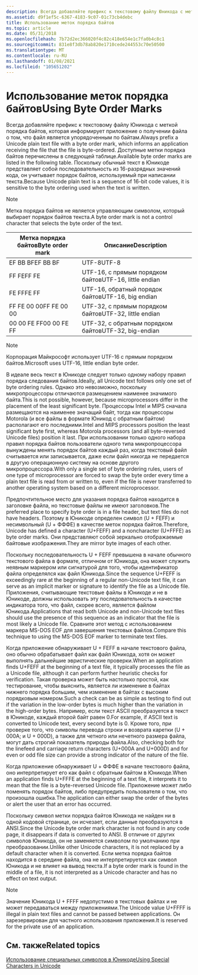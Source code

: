 ```yaml
---
description: Всегда добавляйте префикс к текстовому файлу Юникода с меткой порядка байтов, которая информирует приложение о получении файла о том, что файл является упорядоченным по байтам.
ms.assetid: d9f1ef5c-6367-4183-9c07-01c73cb4debc
title: Использование меток порядка байтов
ms.topic: article
ms.date: 05/31/2018
ms.openlocfilehash: 7b72d2ec366020f4c82c418e654e1c7fa0b4c8c1
ms.sourcegitcommit: 831e8f3db78ab820e1710cede244553c70e50500
ms.translationtype: MT
ms.contentlocale: ru-RU
ms.lasthandoff: 01/08/2021
ms.locfileid: "105651202"
---
```

# <a name="using-byte-order-marks"></a><span data-ttu-id="418dd-103">Использование меток порядка байтов</span><span class="sxs-lookup"><span data-stu-id="418dd-103">Using Byte Order Marks</span></span>

<span data-ttu-id="418dd-104">Всегда добавляйте префикс к текстовому файлу Юникода с меткой порядка байтов, которая информирует приложение о получении файла о том, что файл является упорядоченным по байтам.</span><span class="sxs-lookup"><span data-stu-id="418dd-104">Always prefix a Unicode plain text file with a byte order mark, which informs an application receiving the file that the file is byte-ordered.</span></span> <span data-ttu-id="418dd-105">Доступные метки порядка байтов перечислены в следующей таблице.</span><span class="sxs-lookup"><span data-stu-id="418dd-105">Available byte order marks are listed in the following table.</span></span> <span data-ttu-id="418dd-106">Поскольку обычный текст в Юникоде представляет собой последовательность из 16-разрядных значений кода, он учитывает порядок байтов, используемый при написании текста.</span><span class="sxs-lookup"><span data-stu-id="418dd-106">Because Unicode plain text is a sequence of 16-bit code values, it is sensitive to the byte ordering used when the text is written.</span></span>

> [!Note]  
> <span data-ttu-id="418dd-107">Метка порядка байтов не является управляющим символом, который выбирает порядок байтов текста.</span><span class="sxs-lookup"><span data-stu-id="418dd-107">A byte order mark is not a control character that selects the byte order of the text.</span></span>

 



| <span data-ttu-id="418dd-108">Метка порядка байтов</span><span class="sxs-lookup"><span data-stu-id="418dd-108">Byte order mark</span></span> | <span data-ttu-id="418dd-109">Описание</span><span class="sxs-lookup"><span data-stu-id="418dd-109">Description</span></span>           |
|-----------------|-----------------------|
| <span data-ttu-id="418dd-110">EF BB BF</span><span class="sxs-lookup"><span data-stu-id="418dd-110">EF BB BF</span></span>        | <span data-ttu-id="418dd-111">UTF-8</span><span class="sxs-lookup"><span data-stu-id="418dd-111">UTF-8</span></span>                 |
| <span data-ttu-id="418dd-112">FF FE</span><span class="sxs-lookup"><span data-stu-id="418dd-112">FF FE</span></span>           | <span data-ttu-id="418dd-113">UTF-16, с прямым порядком байтов</span><span class="sxs-lookup"><span data-stu-id="418dd-113">UTF-16, little endian</span></span> |
| <span data-ttu-id="418dd-114">FE FF</span><span class="sxs-lookup"><span data-stu-id="418dd-114">FE FF</span></span>           | <span data-ttu-id="418dd-115">UTF-16, обратный порядок байтов</span><span class="sxs-lookup"><span data-stu-id="418dd-115">UTF-16, big endian</span></span>    |
| <span data-ttu-id="418dd-116">FF FE 00 00</span><span class="sxs-lookup"><span data-stu-id="418dd-116">FF FE 00 00</span></span>     | <span data-ttu-id="418dd-117">UTF-32, с прямым порядком байтов</span><span class="sxs-lookup"><span data-stu-id="418dd-117">UTF-32, little endian</span></span> |
| <span data-ttu-id="418dd-118">00 00 FE FF</span><span class="sxs-lookup"><span data-stu-id="418dd-118">00 00 FE FF</span></span>     | <span data-ttu-id="418dd-119">UTF-32, с обратным порядком байтов</span><span class="sxs-lookup"><span data-stu-id="418dd-119">UTF-32, big-endian</span></span>    |



 

> [!Note]  
> <span data-ttu-id="418dd-120">Корпорация Майкрософт использует UTF-16 с прямым порядком байтов.</span><span class="sxs-lookup"><span data-stu-id="418dd-120">Microsoft uses UTF-16, little endian byte order.</span></span>

 

<span data-ttu-id="418dd-121">В идеале весь текст в Юникоде следует только одному набору правил порядка следования байтов.</span><span class="sxs-lookup"><span data-stu-id="418dd-121">Ideally, all Unicode text follows only one set of byte ordering rules.</span></span> <span data-ttu-id="418dd-122">Однако это невозможно, поскольку микропроцессоры отличаются размещением наименее значимого байта.</span><span class="sxs-lookup"><span data-stu-id="418dd-122">This is not possible, however, because microprocessors differ in the placement of the least significant byte.</span></span> <span data-ttu-id="418dd-123">Процессоры Intel и MIPS сначала размещаются на наименее значащий байт, тогда как процессоры Motorola (и все файлы в формате Юникод с обратным байтом) располагают его последними.</span><span class="sxs-lookup"><span data-stu-id="418dd-123">Intel and MIPS processors position the least significant byte first, whereas Motorola processors (and all byte-reversed Unicode files) position it last.</span></span> <span data-ttu-id="418dd-124">При использовании только одного набора правил порядка байтов пользователи одного типа микропроцессора вынуждены менять порядок байтов каждый раз, когда текстовый файл считывается или записывается, даже если файл никогда не передается в другую операционную систему на основе другого микропроцессора.</span><span class="sxs-lookup"><span data-stu-id="418dd-124">With only a single set of byte ordering rules, users of one type of microprocessor are forced to swap the byte order every time a plain text file is read from or written to, even if the file is never transferred to another operating system based on a different microprocessor.</span></span>

<span data-ttu-id="418dd-125">Предпочтительное место для указания порядка байтов находится в заголовке файла, но текстовые файлы не имеют заголовков.</span><span class="sxs-lookup"><span data-stu-id="418dd-125">The preferred place to specify byte order is in a file header, but text files do not have headers.</span></span> <span data-ttu-id="418dd-126">Поэтому в Юникоде определен символ (U + FEFF) и несимвольный (U + ФФФЕ) в качестве меток порядка байтов.</span><span class="sxs-lookup"><span data-stu-id="418dd-126">Therefore, Unicode has defined a character (U+FEFF) and a noncharacter (U+FFFE) as byte order marks.</span></span> <span data-ttu-id="418dd-127">Они представляют собой зеркально отображаемые байтовые изображения.</span><span class="sxs-lookup"><span data-stu-id="418dd-127">They are mirror byte images of each other.</span></span>

<span data-ttu-id="418dd-128">Поскольку последовательность U + FEFF превышена в начале обычного текстового файла в формате, отличном от Юникода, она может служить неявным маркером или сигнатурой для того, чтобы идентификатор файла определялся как файл Юникода.</span><span class="sxs-lookup"><span data-stu-id="418dd-128">Since the sequence U+FEFF is exceedingly rare at the beginning of a regular non-Unicode text file, it can serve as an implicit marker or signature to identify the file as a Unicode file.</span></span> <span data-ttu-id="418dd-129">Приложения, считывающие текстовые файлы в Юникоде и не в Юникоде, должны использовать эту последовательность в качестве индикатора того, что файл, скорее всего, является файлом Юникода.</span><span class="sxs-lookup"><span data-stu-id="418dd-129">Applications that read both Unicode and non-Unicode text files should use the presence of this sequence as an indicator that the file is most likely a Unicode file.</span></span> <span data-ttu-id="418dd-130">Сравните этот метод с использованием маркера MS-DOS EOF для завершения текстовых файлов.</span><span class="sxs-lookup"><span data-stu-id="418dd-130">Compare this technique to using the MS-DOS EOF marker to terminate text files.</span></span>

<span data-ttu-id="418dd-131">Когда приложение обнаруживает U + FEFF в начале текстового файла, оно обычно обрабатывает файл как файл Юникода, хотя он может выполнять дальнейшие эвристические проверки.</span><span class="sxs-lookup"><span data-stu-id="418dd-131">When an application finds U+FEFF at the beginning of a text file, it typically processes the file as a Unicode file, although it can perform further heuristic checks for verification.</span></span> <span data-ttu-id="418dd-132">Такая проверка может быть настолько простой, как тестирование, чтобы выяснить, является ли изменение в байтах нижнего порядка большим, чем изменение в байтах с высоким порядковым номером.</span><span class="sxs-lookup"><span data-stu-id="418dd-132">Such a check can be as simple as testing to find out if the variation in the low-order bytes is much higher than the variation in the high-order bytes.</span></span> <span data-ttu-id="418dd-133">Например, если текст ASCII преобразуется в текст в Юникоде, каждый второй байт равен 0.</span><span class="sxs-lookup"><span data-stu-id="418dd-133">For example, if ASCII text is converted to Unicode text, every second byte is 0.</span></span> <span data-ttu-id="418dd-134">Кроме того, при проверке того, что символы перевода строки и возврата каретки (U + 000A; и U + 000D), а также для четного или нечетного размера файла, могут дать строгий показатель природы файла.</span><span class="sxs-lookup"><span data-stu-id="418dd-134">Also, checking both for the linefeed and carriage return characters (U+000A and U+000D) and for even or odd file size can provide a strong indicator of the nature of the file.</span></span>

<span data-ttu-id="418dd-135">Когда приложение обнаруживает U + ФФФЕ в начале текстового файла, оно интерпретирует его как файл с обратным байтом в Юникоде.</span><span class="sxs-lookup"><span data-stu-id="418dd-135">When an application finds U+FFFE at the beginning of a text file, it interprets it to mean that the file is a byte-reversed Unicode file.</span></span> <span data-ttu-id="418dd-136">Приложение может либо поменять порядок байтов, либо предупредить пользователя о том, что произошла ошибка.</span><span class="sxs-lookup"><span data-stu-id="418dd-136">The application can either swap the order of the bytes or alert the user that an error has occurred.</span></span>

<span data-ttu-id="418dd-137">Поскольку символ метки порядка байтов Юникода не найден ни в одной кодовой странице, он исчезает, если данные преобразуются в ANSI.</span><span class="sxs-lookup"><span data-stu-id="418dd-137">Since the Unicode byte order mark character is not found in any code page, it disappears if data is converted to ANSI.</span></span> <span data-ttu-id="418dd-138">В отличие от других символов Юникода, он не заменяется символом по умолчанию при преобразовании.</span><span class="sxs-lookup"><span data-stu-id="418dd-138">Unlike other Unicode characters, it is not replaced by a default character when it is converted.</span></span> <span data-ttu-id="418dd-139">Если метка порядка байтов находится в середине файла, она не интерпретируется как символ Юникода и не влияет на вывод текста.</span><span class="sxs-lookup"><span data-stu-id="418dd-139">If a byte order mark is found in the middle of a file, it is not interpreted as a Unicode character and has no effect on text output.</span></span>

> [!Note]  
> <span data-ttu-id="418dd-140">Значение Юникода U + FFFF недопустимо в текстовых файлах и не может передаваться между приложениями.</span><span class="sxs-lookup"><span data-stu-id="418dd-140">The Unicode value U+FFFF is illegal in plain text files and cannot be passed between applications.</span></span> <span data-ttu-id="418dd-141">Он зарезервирован для частного использования приложения.</span><span class="sxs-lookup"><span data-stu-id="418dd-141">It is reserved for the private use of an application.</span></span>

 

## <a name="related-topics"></a><span data-ttu-id="418dd-142">См. также</span><span class="sxs-lookup"><span data-stu-id="418dd-142">Related topics</span></span>

<dl> <dt>

[<span data-ttu-id="418dd-143">Использование специальных символов в Юникоде</span><span class="sxs-lookup"><span data-stu-id="418dd-143">Using Special Characters in Unicode</span></span>](using-special-characters-in-unicode.md)
</dt> </dl>

 

 




